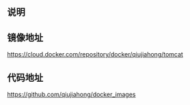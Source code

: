 ## 说明

## 镜像地址

https://cloud.docker.com/repository/docker/qiujiahong/tomcat

## 代码地址

https://github.com/qiujiahong/docker_images